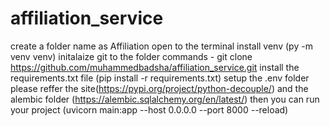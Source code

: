 # affiliation_service
create a folder name as Affiliation
open to the terminal
install venv (py -m venv venv)
initalaize git to the folder 
commands - git clone https://github.com/muhammedbadsha/affiliation_service.git
install the requirements.txt file (pip install -r requirements.txt)
setup the .env folder please reffer the site(https://pypi.org/project/python-decouple/) and the alembic folder (https://alembic.sqlalchemy.org/en/latest/)
then you can run your project (uvicorn main:app --host 0.0.0.0 --port 8000 --reload)



